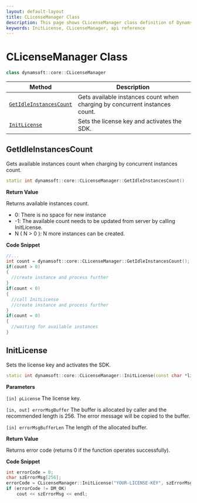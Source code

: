 ```yaml
---
layout: default-layout
title: CLicenseManager Class
description: This page shows CLicenseManager class definition of Dynamsoft Document Normalizer SDK C++ Edition.
keywords: InitLicense, CLicenseManager, api reference
---
```


# CLicenseManager Class

```cpp
class dynamsoft::core::CLicenseManager 
```

| Method | Description |
|--------|-------------|
| [`GetIdleInstancesCount`](#getidleinstancescount) | Gets available instances count when charging by concurrent instances count. |
| [`InitLicense`](#initlicense) | Sets the license key and activates the SDK.|

## GetIdleInstancesCount

Gets available instances count when charging by concurrent instances count.

```cpp
static int dynamsoft::core::CLicenseManager::GetIdleInstancesCount()
```

**Return Value**

Returns available instances count.

- 0: There is no space for new instance  
- -1: The available count needs to be updated from server by calling InitLicense.
- N ( N > 0 ): N more instances can be created.

**Code Snippet**

```cpp
//...
int count = dynamsoft::core::CLicenseManager::GetIdleInstancesCount();
if(count > 0)
{
  //create instance and process further
}
if(count < 0)
{
  //call InitLicense
  //create instance and process further
}
if(count = 0)
{
  //waiting for available instances 
}
```

## InitLicense

Sets the license key and activates the SDK.

```cpp
static int dynamsoft::core::CLicenseManager::InitLicense(const char *license, char errorMsgBuffer[], const int errorMsgBufferLen) 
```

**Parameters**

`[in] pLicense` The license key.

`[in, out] errorMsgBuffer` The buffer is allocated by caller and the recommended length is 256. The error message will be copied to the buffer.

`[in] errorMsgBufferLen` The length of the allocated buffer.

**Return Value**

Returns error code (returns 0 if the function operates successfully).

**Code Snippet**

```cpp
int errorCode = 0;
char szErrorMsg[256];
errorCode = CLicenseManager::InitLicense("YOUR-LICENSE-KEY", szErrorMsg, 256);
if (errorCode != DM_OK)
    cout << szErrorMsg << endl;
```
